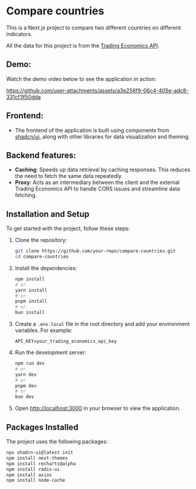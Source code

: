 # Compare countries
This is a Next.js project to compare two different countries on different indicators. 

All the data for this project is from the [Trading Economics API](https://docs.tradingeconomics.com). 

## Demo:
Watch the demo video below to see the application in action:

https://github.com/user-attachments/assets/a3e256f9-06c4-405e-adc8-331cf3f50dda


## Frontend:
- The frontend of the application is built using components from [shadcn/ui](https://ui.shadcn.com), along with other libraries for data visualization and theming.

## Backend features:
- **Caching**: Speeds up data retrieval by caching responses. This reduces the need to fetch the same data repeatedly.
- **Proxy**: Acts as an intermediary between the client and the external Trading Economics API to handle CORS issues and streamline data fetching.

## Installation and Setup
To get started with the project, follow these steps:

1. Clone the repository:

    ```bash
    git clone https://github.com/your-repo/compare-countries.git
    cd compare-countries
    ```

2. Install the dependencies:

    ```bash
    npm install
    # or
    yarn install
    # or
    pnpm install
    # or
    bun install
    ```

3. Create a `.env.local` file in the root directory and add your environment variables. For example:

    ```
    API_KEY=your_trading_economics_api_key
    ```

4. Run the development server:

    ```bash
    npm run dev
    # or
    yarn dev
    # or
    pnpm dev
    # or
    bun dev
    ```

5. Open [http://localhost:3000](http://localhost:3000) in your browser to view the application.

## Packages Installed
The project uses the following packages:

```bash
npx shadcn-ui@latest init
npm install next-themes
npm install recharts@alpha
npm install radix-ui
npm install axios
npm install node-cache

